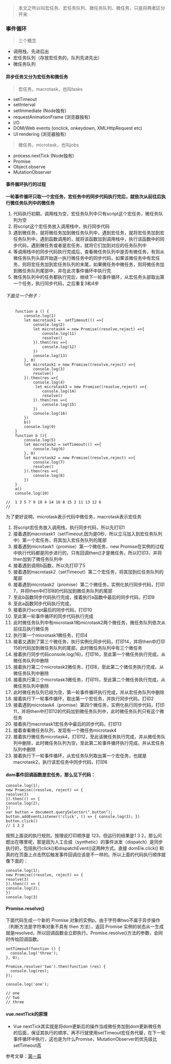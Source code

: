 
> 本文之所以叫宏任务、宏任务队列、微任务队列、微任务，只是将两者区分开来 
### 事件循环
> 三个概念
* 调用栈，先进后出
* 宏任务队列（存放宏任务的，队列先进先出）
* 微任务队列
#### 异步任务又分为宏任务和微任务
> 宏任务，macrotask，也叫tasks
* setTimeout
* setInterval
* setImmediate (Node独有)
* requestAnimationFrame (浏览器独有)
* I/O
* DOM/Web events (onclick, onkeydown, XMLHttpRequest etc)
* UI rendering (浏览器独有)

> 微任务，microtask，也叫jobs
* process.nextTick (Node独有)
* Promise
* Object.observe
* MutationObserver

#### 事件循环执行的过程
**一轮事件循环只取一个宏任务，宏任务中的同步代码执行完后，就依次从前往后执行微任务队列中的微任务**

1. 代码执行初期，调用栈为空，宏任务队列中只有script这个宏任务，微任务队列为空
2. 将script这个宏任务放入调用栈中，执行同步代码
3. 遇到微任务，就将微任务加到微任务队列中，遇到宏任务，就将宏任务加到宏任务队列中，遇到函数调用的，就将该函数加到调用栈中，执行该函数中的同步代码，遇到微任务或者是宏任务，就将它们加到对应的任务队列中
4. 等调用栈中的同步代码执行完成后，查看微任务队列中是否有微任务，有则从微任务队列头部开始逐一执行微任务中的同步代码，如果该微任务中有宏任务，则将宏任务加到宏任务队列的末尾，如果微任务中微任务，则将微任务加到微任务队列尾部中，并在此次事件循环中执行完
5. 微任务队列中的任务都执行完后，继续下一轮事件循环，从宏任务头部取出第一个任务，执行同步代码，之后重复3和4步

###### 下面见一个例子：
```
    function a () {
        console.log(1)
        let macrotask1 =  setTimeout(() =>{ 
            console.log(2)
            let microtask4 = new Promise((resolve,reject) =>{
                console.log(11)
                resolve()
            }).then(res =>{
                console.log(12)
            })
            console.log(13)
        }, 0)
        let microtask1 = new Promise((resolve,reject) =>{
            console.log(3)
            resolve()
        }).then(res =>{
            console.log(4)
             let microtask3 = new Promise((resolve,reject) =>{
                console.log(14)
                resolve()
            }).then(res =>{
                console.log(15)
            })
            console.log(16)
        })
        b()
        console.log(9)
    }
    function b (){
        console.log(5)
        let macrotask2 = setTimeout(() =>{
            console.log(6)
        }, 0)
        let microtask2 = new Promise((resolve,reject) =>{
            console.log(7)
            resolve()
        }).then(res =>{
            console.log(8)
        })
    }
    a()
    console.log(10)

//  1 3 5 7 9 10 4 14 16 8 15 2 11 13 12 6
// 
```
 为了更好说明，microtask表示代码中微任务，macrotask表示宏任务

1. 将script宏任务放入调用栈，执行同步代码，所以先打印1
2. 接着遇到macrotask1（setTimeout,因为是0秒，所以立马加入到宏任务队列中）第一个宏任务，将其加入宏任务队列的尾部
3. 接着遇到microtask1（promise）第一个微任务，new Promise在实例的过程中执行代码都是同步进行的，只有回调then()才是微任务，所以打印3，并将then加到了微任务队列中
4. 接着遇到调用b函数，所以先打印了5
5. 接着遇到macrotask2（setTimeout）第二个宏任务，将其加到红任务队列的尾部
6. 接着遇到microtask2（promise）第二个微任务，实例化执行同步代码，打印7，并将then中打印8的代码加到微任务队列的尾部
7. 至此b函数同步代码执行完成，接着执行a函数中最后的同步代码，打印9
8. 至此a函数同步代码执行完成，
9. 接着执行script最后的同步代码，打印10
10. 至此第一轮事件循环的同步代码执行完成
11. 此时微任务队列中有microtask1和microtask2两个微任务，微任务队列依次从前往后执行微任务
12. 执行第一个microtask1微任务，打印4
13. 接着又遇到了第三个微任务，执行实例化同步代码，打印14，并将then中打印15的代码加到微任务队列的尾部，此时微任务队列中有三个微任务
14. 接着执行同步代码console.log(16)，打印16，至此第一个微任务执行完成，从微任务队列中删除
15. 接着执行第二个microtask2微任务，打印8，至此第二个微任务执行完成，从微任务队列中删除
16. 接着执行第三个microtask3微任务，打印15，至此第二个微任务执行完成，从微任务队列中删除
17. 此时微任务队列已经为空，第一轮事件循环执行完成，并从宏任务队列中删除
18. 接着执行下一轮事件循环，取出第一个宏任务，并执行同步代码，打印2
19. 接着遇到microtask4（promise）第四个微任务，实例化执行同步代码，打印11，并将then中打印12的代码加到微任务队列中，此时微任务队列只有这个微任务
20. 接着执行macrotask1宏任务中最后的同步代码，打印13
21. 接着查看微任务队列，发现有一个微任务microtask4
22. 接着执行微任务microtask4，打印12，至此该微任务执行完成，并从微任务队列中删除，此时微任务队列为空，至此第二轮事件循环执行完成，并从宏任务队列中删除
23. 接着执行下一轮事件循环，从宏任务队列取出第一个宏任务，也就是macrotask2，执行该宏任务中同步代码，打印6

#### dom事件回调函数是宏任务，那么见下代码：
```
console.log(1);
new Promise((resolve, reject) => {
resolve(3)
}).then(() => {
console.log(2);
})
var button = document.querySelector(".button");
button.addEventListener('click', () => { console.log(3); })
button.click()
// 1 3 2
```
按照上面说的执行规则，按理说打印顺序是 123，但运行的结果是1 3 2，那么问题出在哪里呢，那是因为人工合成（synthetic）的事件派发（dispatch）是同步执行的，包括执行click()和dispatchEvent()这两种方式。直接 domEle.click() 和 真的在页面上点击然后触发事件回调应该是不一样的。所以上面的代码执行顺序就像下面的：
```
console.log(1);
new Promise((resolve, reject) => {
resolve(3)
}).then(() => {
console.log(2);
})
console.log(3)
```

#### Promise.resolve()
下面代码生成一个新的 Promise 对象的实例p。由于字符串two不属于异步操作（判断方法是字符串对象不具有 then 方法），返回 Promise 实例的状态从一生成就是resolved，所以回调函数会立即执行。Promise.resolve()方法的参数，会同时传给回调函数。
```
setTimeout(function () {
  console.log('three');
}, 0);

Promise.resolve('two').then(function (res) {
  console.log(res);
});

console.log('one');

// one
// two
// three
``` 



#### vue.nextTick的原理
* Vue nextTick其实就是将dom更新后的操作当成微任务加到dom更新微任务的后面，保证其执行的顺序，再不行就使用setTimeout宏任务代替，在下一轮事件循环中执行，这也是为什么Promise，MutationObserver的优先级比setTimeout高


参考文章：[第一篇](https://www.zeolearn.com/magazine/javascript-how-is-callback-execution-strategy-for-promises-different-than-dom-events-callback)